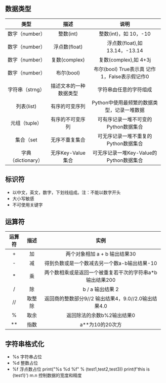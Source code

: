
## 数据类型

|类型|描述|说明|
|:-:|:-:|:-:|
|数字（number）|整数(int)|整数(int)，如 10，-10|
|数字（number）|浮点数(float)|浮点数(float),如 13.14，-13.14|
|数字（number）|复数(complex)|复数(complex),如 4+3j|
|数字（number）|布尔(bool)|布尔(bool) True表示真 记作1，False表示假记作0|
|字符串（strng）|描述文本的一种数据类型|字符串由任意的字符组成|
|列表(list)|有序的可变序列|Python中使用最频繁的数据类型，记录一堆数据|
|元组（tuple）|有序的不可变序列|可有序记录一堆不可变的Python数据集合|
|集合（set|无序不重复集合|可无序记录一堆不重复的Python数据集合|
|字典（dictionary）|无序Key-Value集合|可无序记录一堆Key-Value的Python数据集合|

## 标识符

- 以中文，英文，数字，下划线组成。注：不能以数字开头
- 大小写敏感
- 不可使用关键字

## 运算符

|运算符|描述|实例|
|:-:|:-:|:-:|
|+|加|两个对象相加 a + b 输出结果30|
|-|减|得到负数或是一个数减去另一个数a-b输出结果-10|
|\*|乘|两个数相乘或是返回一个被重复若干次的字符串a\*b输出结果200|
|/|除|b / a 输出结果 2|
|//|取整除|返回商的整数部分9//2 输出结果4，9.0//2.0输出结果4.0|
|%|取余|返回除法的余数b%2输出结果0|
|\*\*|指数|a\*\*为10的20次方|

## 字符串格式化

- %s 字符串占位
- %d 整数占位
- %f 浮点数占位
print("%s %d %f" % (test1,test2,test3))
print(f'this is {test1}')
m.n 控制数据的宽度和精度
